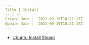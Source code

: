 ```yaml
---
Title | Install
-- | --
Create Date | `2021-09-19T10:21:17Z`
Update Date | `2021-09-19T10:21:17Z`
---
```

- [Ubuntu Install Steam](./Ubuntu_Install_Steam)
